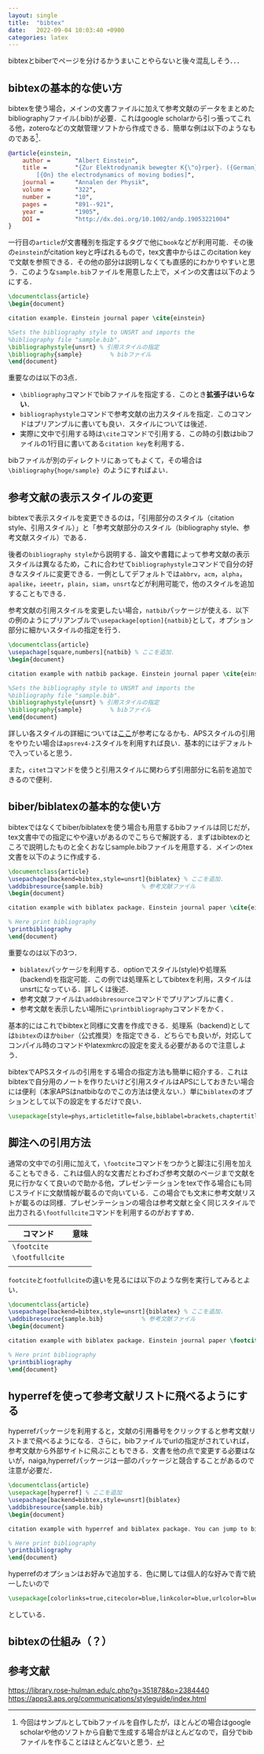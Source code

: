 ```yaml
---
layout: single
title:  "bibtex"
date:   2022-09-04 10:03:40 +0900
categories: latex
---
```


bibtexとbiberでページを分けるかうまいことやらないと後々混乱しそう．．．

## bibtexの基本的な使い方

bibtexを使う場合，メインの文書ファイルに加えて参考文献のデータをまとめたbibliographyファイル(.bib)が必要．これはgoogle scholarから引っ張ってこれる他，zoteroなどの文献管理ソフトから作成できる．簡単な例は以下のようなものである[^1]．

```latex:sample.bib
@article{einstein,
    author =       "Albert Einstein",
    title =        "{Zur Elektrodynamik bewegter K{\"o}rper}. ({German})
        [{On} the electrodynamics of moving bodies]",
    journal =      "Annalen der Physik",
    volume =       "322",
    number =       "10",
    pages =        "891--921",
    year =         "1905",
    DOI =          "http://dx.doi.org/10.1002/andp.19053221004"
}
```

一行目の`article`が文書種別を指定するタグで他に`book`などが利用可能．その後の`einstein`がcitation keyと呼ばれるもので，tex文書中からはこのcitation keyで文献を参照できる．その他の部分は説明しなくても直感的にわかりやすいと思う．このような`sample.bib`ファイルを用意した上で，メインの文書は以下のようにする．

```latex
\documentclass{article}
\begin{document}

citation example. Einstein journal paper \cite{einstein}

%Sets the bibliography style to UNSRT and imports the 
%bibliography file "sample.bib".
\bibliographystyle{unsrt} % 引用スタイルの指定
\bibliography{sample}        % bibファイル
\end{document}

```

重要なのは以下の3点．

- `\bibliography`コマンドでbibファイルを指定する．このとき**拡張子はいらない**．
- `bibliographystyle`コマンドで参考文献の出力スタイルを指定．このコマンドはプリアンブルに書いても良い．スタイルについては後述．
- 実際に文中で引用する時は`\cite`コマンドで引用する．この時の引数はbibファイルの1行目に書いてある`citation key`を利用する．

bibファイルが別のディレクトリにあってもよくて，その場合は`\bibliography{hoge/sample} `のようにすればよい．

## 参考文献の表示スタイルの変更

bibtexで表示スタイルを変更できるのは，「引用部分のスタイル（citation style、引用スタイル）」と「参考文献部分のスタイル（bibliography style、参考文献スタイル）である．

後者の`bibliography style`から説明する．論文や書籍によって参考文献の表示スタイルは異なるため，これに合わせて`bibliographystyle`コマンドで自分の好きなスタイルに変更できる．一例としてデフォルトでは`abbrv`，`acm`，`alpha`，`apalike`，`ieeetr`，`plain`，`siam`，`unsrt`などが利用可能で，他のスタイルを追加することもできる．

参考文献の引用スタイルを変更したい場合，`natbib`パッケージが使える．以下の例のようにプリアンブルで`\usepackage[option]{natbib}`として，オプション部分に細かいスタイルの指定を行う．

```latex
\documentclass{article}
\usepachage[square,numbers]{natbib} % ここを追加．
\begin{document}

citation example with natbib package. Einstein journal paper \cite{einstein}. we can use citet command to include auther in citation regardless of citation style like \citet{einstein}.

%Sets the bibliography style to UNSRT and imports the 
%bibliography file "sample.bib".
\bibliographystyle{unsrt} % 引用スタイルの指定
\bibliography{sample}        % bibファイル
\end{document}

```

詳しい各スタイルの詳細については[ここ](https://www.reed.edu/cis/help/LaTeX/bibtexstyles.html)が参考になるかも．APSスタイルの引用をやりたい場合は`apsrev4-2`スタイルを利用すれば良い．基本的にはデフォルトで入っていると思う．

また，`citet`コマンドを使うと引用スタイルに関わらず引用部分に名前を追加できるので便利．

## biber/biblatexの基本的な使い方

bibtexではなくてbiber/biblatexを使う場合も用意するbibファイルは同じだが，tex文書中での指定にやや違いがあるのでこちらで解説する．まずはbibtexのところで説明したものと全くおなじsample.bibファイルを用意する．メインのtex文書を以下のように作成する．

```latex
\documentclass{article}
\usepachage[backend=bibtex,style=unsrt]{biblatex} % ここを追加．
\addbibresource{sample.bib}           % 参考文献ファイル
\begin{document}

citation example with biblatex package. Einstein journal paper \cite{einstein}. 

% Here print bibliography
\printbibliography
\end{document}
```

重要なのは以下の3つ．

- `biblatex`パッケージを利用する．optionでスタイル(style)や処理系(backend)を指定可能．この例では処理系としてbibtexを利用，スタイルはunsrtになっている．詳しくは後述．
- 参考文献ファイルは`\addbibresource`コマンドでプリアンブルに書く．
- 参考文献を表示したい場所に`\printbibliography`コマンドをかく．

基本的にはこれでbibtexと同様に文書を作成できる．処理系（backend)としては`bibtex`のほか`biber`（公式推奨）を指定できる．どちらでも良いが，対応してコンパイル時のコマンドやlatexmkrcの設定を変える必要があるので注意しよう．

<!--
https://qiita.com/shiro_takeda/items/fac1351495f32c224a28
https://qiita.com/shiro_takeda/items/81f2c50c28eccbec08be
-->

bibtexでAPSスタイルの引用をする場合の指定方法も簡単に紹介する．これはbibtexで自分用のノートを作りたいけど引用スタイルはAPSにしておきたい場合には便利（本家APSはnatbibなのでこの方法は使えない．）単に`biblatex`のオプションとして以下の設定をするだけで良い．

```latex
\usepackage[style=phys,articletitle=false,biblabel=brackets,chaptertitle=false,pageranges=false]{biblatex}
```

## 脚注への引用方法

通常の文中での引用に加えて，`\footcite`コマンドをつかうと脚注に引用を加えることもできる．これは個人的な文書だとわざわざ参考文献のページまで文献を見に行かなくて良いので助かる他，プレゼンテーションをtexで作る場合にも同じスライドに文献情報が載るので向いている．この場合でも文末に参考文献リストが載るのは同様．プレゼンテーションの場合は参考文献と全く同じスタイルで出力される`\footfullcite`コマンドを利用するのがおすすめ．

| コマンド            | 意味  |
| --------------- | --- |
| `\footcite`     |     |
| `\footfullcite` |     |
|                 |     |

`footcite`と`footfullcite`の違いを見るには以下のような例を実行してみるとよい．

```latex
\documentclass{article}
\usepachage[backend=bibtex,style=unsrt]{biblatex} % ここを追加．
\addbibresource{sample.bib}           % 参考文献ファイル
\begin{document}

citation example with biblatex package. Einstein journal paper \footcite{einstein}. See deferences in footcite and footfullcite by Einstein journal paper \footfullcite{einstein}. 

% Here print bibliography
\printbibliography
\end{document}
```


## hyperrefを使って参考文献リストに飛べるようにする

hyperrefパッケージを利用すると，文献の引用番号をクリックすると参考文献リストまで飛べるようになる．さらに，bibファイルでurlの指定がされていれば，参考文献から外部サイトに飛ぶこともできる．文書を他の点で変更する必要はないが，naiga,hyperrefパッケージは一部のパッケージと競合することがあるので注意が必要だ．

```latex
\documentclass{article}
\usepackage[hyperref] % ここを追加
\usepachage[backend=bibtex,style=unsrt]{biblatex} 
\addbibresource{sample.bib}          
\begin{document}

citation example with hyperref and biblatex package. You can jump to bibliography by click citation number like Ref. \cite{einstein}. 

% Here print bibliography
\printbibliography
\end{document}
```

hyperrefのオプションはお好みで追加する．色に関しては個人的な好みで青で統一したいので

```latex
\usepackage[colorlinks=true,citecolor=blue,linkcolor=blue,urlcolor=blue]{hyperref}
```

としている．

## bibtexの仕組み（？）

<!-- https://tex.stackexchange.com/questions/99726/how-tell-latex-to-use-existing-bbl-file-without-running-bibtex -->

## 参考文献

https://library.rose-hulman.edu/c.php?g=351878&p=2384440
https://apps3.aps.org/communications/styleguide/index.html



[^1]: 今回はサンプルとしてbibファイルを自作したが，ほとんどの場合はgoogle scholarや他のソフトから自動で生成する場合がほとんどなので，自分でbibファイルを作ることはほとんどないと思う．


